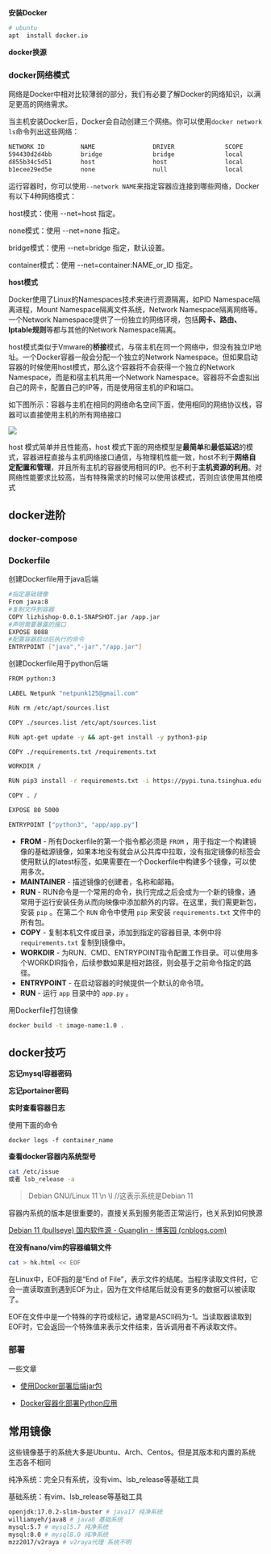 **安装Docker**

~~~bash
# ubuntu
apt  install docker.io
~~~

**docker换源**



### docker网络模式

网络是Docker中相对比较薄弱的部分，我们有必要了解Docker的网络知识，以满足更高的网络需求。

当主机安装Docker后，Docker会自动创建三个网络。你可以使用`docker network ls`命令列出这些网络：

~~~bash
NETWORK ID          NAME                DRIVER              SCOPE
594430d2d4bb        bridge              bridge              local
d855b34c5d51        host                host                local
b1ecee29ed5e        none                null                local
~~~

运行容器时，你可以使用`--network NAME`来指定容器应连接到哪些网络，Docker有以下4种网络模式：

host模式：使用 --net=host 指定。

none模式：使用 --net=none 指定。

bridge模式：使用 --net=bridge 指定，默认设置。

container模式：使用 --net=container:NAME_or_ID 指定。

**host模式**

Docker使用了Linux的Namespaces技术来进行资源隔离，如PID Namespace隔离进程，Mount Namespace隔离文件系统，Network Namespace隔离网络等。一个Network Namespace提供了一份独立的网络环境，包括**网卡、路由、Iptable规则**等都与其他的Network Namespace隔离。

host模式类似于Vmware的**桥接**模式，与宿主机在同一个网络中，但没有独立IP地址。一个Docker容器一般会分配一个独立的Network Namespace。但如果启动容器的时候使用host模式，那么这个容器将不会获得一个独立的Network Namespace，而是和宿主机共用一个Network Namespace。容器将不会虚拟出自己的网卡，配置自己的IP等，而是使用宿主机的IP和端口。

如下图所示：容器与主机在相同的网络命名空间下面，使用相同的网络协议栈，容器可以直接使用主机的所有网络接口

![](http://1.14.100.228:8002/images/2022/07/11/20220711103915.png)

host 模式简单并且性能高，host 模式下面的网络模型是**最简单**和**最低延迟**的模式，容器进程直接与主机网络接口通信，与物理机性能一致，host不利于**网络自定配置和管理**，并且所有主机的容器使用相同的IP。也不利于**主机资源的利用**。对网络性能要求比较高，当有特殊需求的时候可以使用该模式，否则应该使用其他模式

## docker进阶

### docker-compose

### Dockerfile

创建Dockerfile用于java后端

~~~bash
#指定基础镜像
From java:8
#复制文件到容器
COPY lizhishop-0.0.1-SNAPSHOT.jar /app.jar
#声明需要暴露的接口
EXPOSE 8088
#配置容器启动后执行的命令
ENTRYPOINT ["java","-jar","/app.jar"]
~~~

创建Dockerfile用于python后端

~~~bash
FROM python:3

LABEL Netpunk "netpunk125@gmail.com"

RUN rm /etc/apt/sources.list

COPY ./sources.list /etc/apt/sources.list

RUN apt-get update -y && apt-get install -y python3-pip

COPY ./requirements.txt /requirements.txt 

WORKDIR /

RUN pip3 install -r requirements.txt -i https://pypi.tuna.tsinghua.edu.cn/simple

COPY . /

EXPOSE 80 5000

ENTRYPOINT ["python3", "app/app.py"]
~~~

- **FROM** - 所有Dockerfile的第一个指令都必须是 `FROM` ，用于指定一个构建镜像的基础源镜像，如果本地没有就会从公共库中拉取，没有指定镜像的标签会使用默认的latest标签，如果需要在一个Dockerfile中构建多个镜像，可以使用多次。
- **MAINTAINER** - 描述镜像的创建者，名称和邮箱。
- **RUN** - RUN命令是一个常用的命令，执行完成之后会成为一个新的镜像，通常用于运行安装任务从而向映像中添加额外的内容。在这里，我们需更新包，安装  `pip` 。在第二个 `RUN` 命令中使用 `pip` 来安装 `requirements.txt` 文件中的所有包。
- **COPY** - 复制本机文件或目录，添加到指定的容器目录, 本例中将 `requirements.txt` 复制到镜像中。
- **WORKDIR** - 为RUN、CMD、ENTRYPOINT指令配置工作目录。可以使用多个WORKDIR指令，后续参数如果是相对路径，则会基于之前命令指定的路径。
- **ENTRYPOINT** - 在启动容器的时候提供一个默认的命令项。
- **RUN** - 运行 `app` 目录中的 `app.py` 。

用Dockerfile打包镜像

~~~bash
docker build -t image-name:1.0 .
~~~

## docker技巧

**忘记mysql容器密码**



**忘记portainer密码**



**实时查看容器日志**

使用下面的命令

~~~shell
docker logs -f container_name
~~~

**查看docker容器内系统型号**

~~~bash
cat /etc/issue
或者 lsb_release -a
~~~

> Debian GNU/Linux 11 \n \l 		//这表示系统是Debian 11

容器内系统的版本是很重要的，直接关系到服务能否正常运行，也关系到如何换源

[Debian 11 (bullseye) 国内软件源 - Guanglin - 博客园 (cnblogs.com)](https://www.cnblogs.com/liuguanglin/p/debian11_repo.html)

**在没有nano/vim的容器编辑文件**

~~~bash
cat > hk.html << EOF
~~~

在Linux中，EOF指的是“End of File”，表示文件的结尾。当程序读取文件时，它会一直读取直到遇到EOF为止，因为在文件结尾后就没有更多的数据可以被读取了。

EOF在文件中是一个特殊的字符或标记，通常是ASCII码为-1。当读取器读取到EOF时，它会返回一个特殊值来表示文件结束，告诉调用者不再读取文件。

### 部署

一些文章

* [使用Docker部署后端jar包](https://blog.csdn.net/f1443369600/article/details/102530828?utm_source=app&app_version=5.5.0&code=app_1562916241&uLinkId=usr1mkqgl919blen)

* [Docker容器化部署Python应用](https://zhuanlan.zhihu.com/p/71251233)

## 常用镜像

这些镜像基于的系统大多是Ubuntu、Arch、Centos。但是其版本和内置的系统生态各不相同

纯净系统：完全只有系统，没有vim、lsb_release等基础工具

基础系统：有vim、lsb_release等基础工具

~~~bash
openjdk:17.0.2-slim-buster # java17 纯净系统
williamyeh/java8 # java8 基础系统
mysql:5.7 # mysql5.7 纯净系统
mysql:8.0 # mysql8.0 纯净系统
mzz2017/v2raya # v2raya代理 系统不明
~~~


